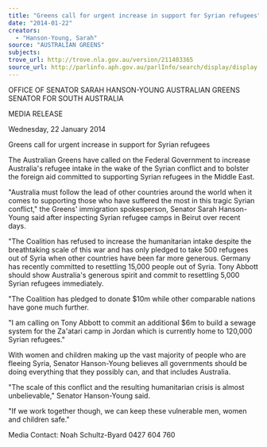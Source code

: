 ```yaml
---
title: "Greens call for urgent increase in support for Syrian refugees"
date: "2014-01-22"
creators:
  - "Hanson-Young, Sarah"
source: "AUSTRALIAN GREENS"
subjects:
trove_url: http://trove.nla.gov.au/version/211403365
source_url: http://parlinfo.aph.gov.au/parlInfo/search/display/display.w3p;query=Id%3A%22media/pressrel/2956403%22
---
```


 OFFICE OF SENATOR SARAH HANSON-YOUNG  AUSTRALIAN GREENS SENATOR FOR SOUTH AUSTRALIA   

 MEDIA RELEASE   

 Wednesday, 22 January 2014   

 Greens call for urgent increase in  support for Syrian refugees   

 The Australian Greens have called on the Federal Government to increase Australia's  refugee intake in the wake of the Syrian conflict and to bolster the foreign aid committed  to supporting Syrian refugees in the Middle East.   

 "Australia must follow the lead of other countries around the world when it comes to  supporting those who have suffered the most in this tragic Syrian conflict," the Greens'  immigration spokesperson, Senator Sarah Hanson-Young said after inspecting Syrian  refugee camps in Beirut over recent days.   

 "The Coalition has refused to increase the humanitarian intake despite the breathtaking  scale of this war and has only pledged to take 500 refugees out of Syria when other  countries have been far more generous. Germany has recently committed to resettling  15,000 people out of Syria. Tony Abbott should show Australia's generous spirit and  commit to resettling 5,000 Syrian refugees immediately.   

 "The Coalition has pledged to donate $10m while other comparable nations have gone  much further.   

 "I am calling on Tony Abbott to commit an additional $6m to build a sewage system for  the Za'atari camp in Jordan which is currently home to 120,000 Syrian refugees."   

 With women and children making up the vast majority of people who are fleeing Syria,  Senator Hanson-Young believes all governments should be doing everything that they  possibly can, and that includes Australia.   

 "The scale of this conflict and the resulting humanitarian crisis is almost unbelievable,"  Senator Hanson-Young said.   

 "If we work together though, we can keep these vulnerable men, women and children  safe."   

 Media Contact: Noah Schultz-Byard 0427 604 760   

 

